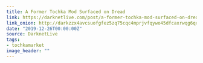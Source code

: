 ```yaml
---
title: A Former Tochka Mod Surfaced on Dread
link: https://darknetlive.com/post/a-former-tochka-mod-surfaced-on-dread/
link_onion: http://darkzzx4avcsuofgfez5zq75cqc4mprjvfqywo45dfcaxrwqg6qrlfid.onion/post/a-former-tochka-mod-surfaced-on-dread/
date: "2019-12-26T00:00:00Z"
source: DarknetLive
tags:
- tochkamarket
image_header: ""
---
```

